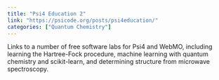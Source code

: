 ```yaml
---
title: "Psi4 Education 2"
link: "https://psicode.org/posts/psi4education/"
categories: ["Quantum Chemistry"]
---
```


Links to a number of free software labs for Psi4 and WebMO, including learning the Hartree-Fock procedure, machine learning with quantum chemistry and scikit-learn, and determining structure from microwave spectroscopy.






